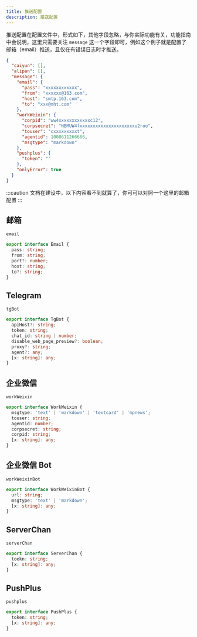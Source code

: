 ```yaml
---
title: 推送配置
description: 推送配置
---
```


推送配置在配置文件中，形式如下，其他字段忽略，与你实际功能有关，功能指南中会说明，这里只需要关注 `message` 这一个字段即可，例如这个例子就是配置了邮箱（email）推送，且仅在有错误日志时才推送。

```json
{
  "caiyun": [],
  "alipan": [],
  "message": {
    "email": {
      "pass": "xxxxxxxxxxxx",
      "from": "xxxxxx@163.com",
      "host": "smtp.163.com",
      "to": "xxx@mht.com"
    },
    "workWeixin": {
      "corpid": "ww4xxxxxxxxxxxxc12",
      "corpsecret": "NBMUW4fxxxxxxxxxxxxxxxxxxxxxu2roo",
      "touser": "cxxxxxxxxxt",
      "agentid": 1008611266666,
      "msgtype": "markdown"
    },
    "pushplus": {
      "token": ""
    },
    "onlyError": true
  }
}
```

:::caution
文档在建设中，以下内容看不到就算了，你可可以对照一个这里的邮箱配置
:::

## 邮箱

`email`

```typescript
export interface Email {
  pass: string;
  from: string;
  port?: number;
  host: string;
  to?: string;
}
```

## Telegram

`tgBot`

```typescript
export interface TgBot {
  apiHost?: string;
  token: string;
  chat_id: string | number;
  disable_web_page_preview?: boolean;
  proxy?: string;
  agent?: any;
  [x: string]: any;
}
```

## 企业微信

`workWeixin`

```typescript
export interface WorkWeixin {
  msgtype: 'text' | 'markdown' | 'textcard' | 'mpnews';
  touser: string;
  agentid: number;
  corpsecret: string;
  corpid: string;
  [x: string]: any;
}
```

## 企业微信 Bot

`workWeixinBot`

```typescript
export interface WorkWeixinBot {
  url: string;
  msgtype: 'text' | 'markdown';
  [x: string]: any;
}
```

## ServerChan

`serverChan`

```typescript
export interface ServerChan {
  toekn: string;
  [x: string]: any;
}
```

## PushPlus

`pushplus`

```typescript
export interface PushPlus {
  token: string;
  [x: string]: any;
}
```
